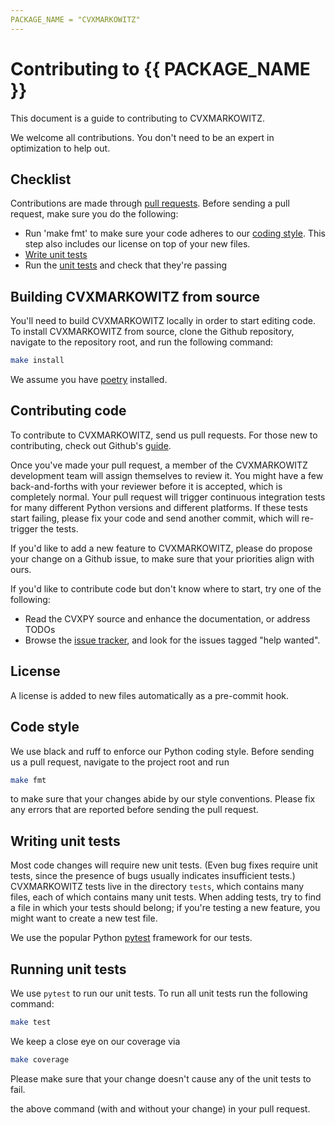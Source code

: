 ```yaml
---
PACKAGE_NAME = "CVXMARKOWITZ"
---
```


# Contributing to {{ PACKAGE_NAME }}

This document is a guide to contributing to CVXMARKOWITZ.

We welcome all contributions. You don't need to be an expert in optimization
to help out.

## Checklist

Contributions are made through
[pull requests](https://help.github.com/articles/using-pull-requests/).
Before sending a pull request, make sure you do the following:

- Run 'make fmt' to make sure your code adheres to our [coding style](#code-style).
  This step also includes our license on top of your new files.
- [Write unit tests](#writing-unit-tests)
- Run the [unit tests](#running-unit-tests) and check that they're passing

## Building CVXMARKOWITZ from source

You'll need to build CVXMARKOWITZ locally in order to start editing code.
To install CVXMARKOWITZ from source, clone the Github repository, navigate to the
repository root, and run the following command:

```bash
make install
```

We assume you have [poetry](https://python-poetry.org) installed.

## Contributing code

To contribute to CVXMARKOWITZ, send us pull requests. For those new to contributing,
check out Github's
[guide](https://help.github.com/articles/using-pull-requests/).

Once you've made your pull request, a member of the CVXMARKOWITZ development team
will assign themselves to review it. You might have a few back-and-forths
with your reviewer before it is accepted, which is completely normal. Your
pull request will trigger continuous integration tests for many different
Python versions and different platforms. If these tests start failing, please
fix your code and send another commit, which will re-trigger the tests.

If you'd like to add a new feature to CVXMARKOWITZ, please do propose your
change on a Github issue, to make sure that your priorities align with ours.

If you'd like to contribute code but don't know where to start, try one of the
following:

- Read the CVXPY source and enhance the documentation, or address TODOs
- Browse the [issue tracker](https://github.com/cvxpy/cvxpy/issues), and
  look for the issues tagged "help wanted".

## License

A license is added to new files automatically as a pre-commit hook.

## Code style

We use black and ruff to enforce our Python coding style.
Before sending us a pull request, navigate to the project root
and run

```bash
make fmt
```

to make sure that your changes abide by our style conventions. Please fix any
errors that are reported before sending the pull request.

## Writing unit tests

Most code changes will require new unit tests. (Even bug fixes require unit tests,
since the presence of bugs usually indicates insufficient tests.) CVXMARKOWITZ tests
live in the directory `tests`, which contains many files, each of which
contains many unit tests. When adding tests, try to find a file in which your
tests should belong; if you're testing a new feature, you might want to create
a new test file.

We use the popular Python [pytest](https://docs.pytest.org/en/) framework for our
tests.

## Running unit tests

We use `pytest` to run our unit tests.
To run all unit tests run the following command:

```bash
make test
```

We keep a close eye on our coverage via

```bash
make coverage
```

Please make sure that your change doesn't cause any of the unit tests to fail.

the above command (with and without your change) in your pull request.
